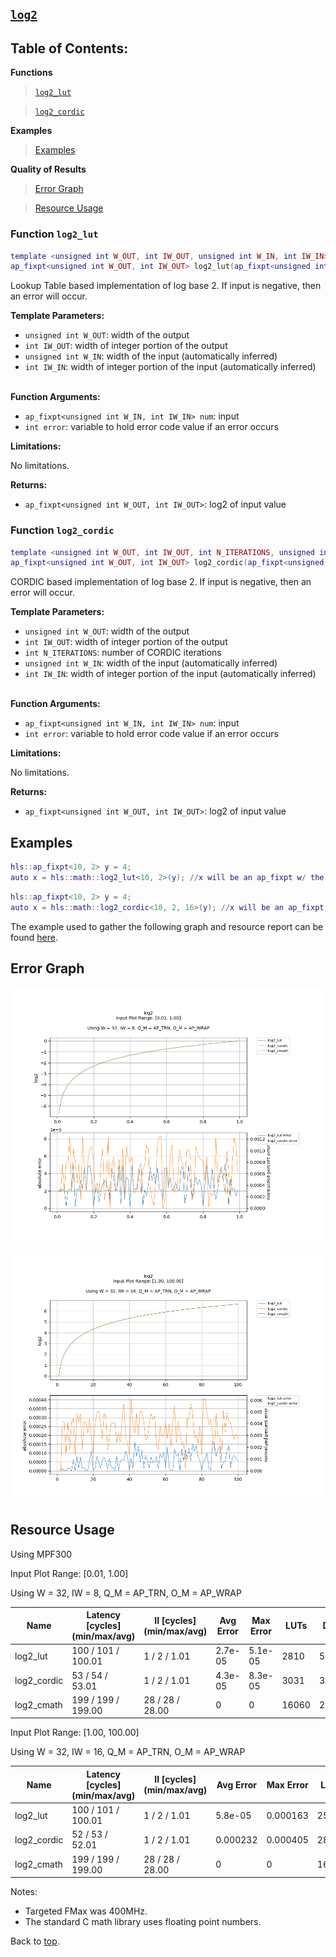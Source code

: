 ## [`log2`](../../include/hls_log2.hpp)

## Table of Contents:

**Functions**

> [`log2_lut`](#function-log2_lut)

> [`log2_cordic`](#function-log2_cordic)

**Examples**

> [Examples](#examples)

**Quality of Results**

> [Error Graph](#error-graph)

> [Resource Usage](#resource-usage)

### Function `log2_lut`
~~~lua
template <unsigned int W_OUT, int IW_OUT, unsigned int W_IN, int IW_IN>
ap_fixpt<unsigned int W_OUT, int IW_OUT> log2_lut(ap_fixpt<unsigned int W_IN, int IW_IN> num, int error)
~~~

Lookup Table based implementation of log base 2. If input is negative, then an error will occur.



**Template Parameters:**

* `unsigned int W_OUT`: width of the output<br>
* `int IW_OUT`: width of integer portion of the output<br>
* `unsigned int W_IN`: width of the input (automatically inferred)<br>
* `int IW_IN`: width of integer portion of the input (automatically inferred)<br> <br>

**Function Arguments:**

* `ap_fixpt<unsigned int W_IN, int IW_IN> num`: input<br>
* `int error`: variable to hold error code value if an error occurs<br>

**Limitations:**

No limitations.

**Returns:**

- `ap_fixpt<unsigned int W_OUT, int IW_OUT>`: log2 of input value
### Function `log2_cordic`
~~~lua
template <unsigned int W_OUT, int IW_OUT, int N_ITERATIONS, unsigned int W_IN, int IW_IN>
ap_fixpt<unsigned int W_OUT, int IW_OUT> log2_cordic(ap_fixpt<unsigned int W_IN, int IW_IN> num, int error)
~~~

CORDIC based implementation of log base 2. If input is negative, then an error will occur.



**Template Parameters:**

* `unsigned int W_OUT`: width of the output<br>
* `int IW_OUT`: width of integer portion of the output<br>
* `int N_ITERATIONS`: number of CORDIC iterations<br>
* `unsigned int W_IN`: width of the input (automatically inferred)<br>
* `int IW_IN`: width of integer portion of the input (automatically inferred)<br> <br>

**Function Arguments:**

* `ap_fixpt<unsigned int W_IN, int IW_IN> num`: input<br>
* `int error`: variable to hold error code value if an error occurs<br>

**Limitations:**

No limitations.

**Returns:**

- `ap_fixpt<unsigned int W_OUT, int IW_OUT>`: log2 of input value

## Examples

~~~lua
hls::ap_fixpt<10, 2> y = 4;
auto x = hls::math::log2_lut<10, 2>(y); //x will be an ap_fixpt w/ the value 2
~~~
~~~lua
hls::ap_fixpt<10, 2> y = 4;
auto x = hls::math::log2_cordic<10, 2, 16>(y); //x will be an ap_fixpt w/ the value 2
~~~

The example used to gather the following graph and resource report can be found [here](../../examples/simple/log2).

## Error Graph

![log2_D32_I8_S0.010000_L1.000000](<../graphs/log2_D32_I8_S0.010000_L1.000000_graph.png>)

![log2_D32_I16_S1.000000_L100.000000](<../graphs/log2_D32_I16_S1.000000_L100.000000_graph.png>)

## Resource Usage

Using MPF300


Input Plot Range: [0.01, 1.00]

Using W = 32, IW = 8, Q_M = AP_TRN, O_M = AP_WRAP



| Name        | Latency [cycles] (min/max/avg)   | II [cycles] (min/max/avg)   |   Avg Error |   Max Error |   LUTs |   DFFs |   DSPs |   LSRAM |   uSRAM | Estimated Frequency   |
|-------------|----------------------------------|-----------------------------|-------------|-------------|--------|--------|--------|---------|---------|-----------------------|
| log2_lut    | 100 / 101 / 100.01               | 1 / 2 / 1.01                |     2.7e-05 |     5.1e-05 |   2810 |   5190 |      0 |       2 |       3 | 380.952 MHz           |
| log2_cordic | 53 / 54 / 53.01                  | 1 / 2 / 1.01                |     4.3e-05 |     8.3e-05 |   3031 |   3723 |      6 |       0 |       8 | 338.524 MHz           |
| log2_cmath  | 199 / 199 / 199.00               | 28 / 28 / 28.00             |     0       |     0       |  16060 |  21570 |      9 |       0 |      18 | 290.444 MHz           |


Input Plot Range: [1.00, 100.00]

Using W = 32, IW = 16, Q_M = AP_TRN, O_M = AP_WRAP



| Name        | Latency [cycles] (min/max/avg)   | II [cycles] (min/max/avg)   |   Avg Error |   Max Error |   LUTs |   DFFs |   DSPs |   LSRAM |   uSRAM | Estimated Frequency   |
|-------------|----------------------------------|-----------------------------|-------------|-------------|--------|--------|--------|---------|---------|-----------------------|
| log2_lut    | 100 / 101 / 100.01               | 1 / 2 / 1.01                |    5.8e-05  |    0.000163 |   2527 |   4643 |      0 |       2 |       4 | 367.377 MHz           |
| log2_cordic | 52 / 53 / 52.01                  | 1 / 2 / 1.01                |    0.000232 |    0.000405 |   2827 |   3428 |      6 |       0 |       8 | 369.276 MHz           |
| log2_cmath  | 199 / 199 / 199.00               | 28 / 28 / 28.00             |    0        |    0        |  16060 |  21570 |      9 |       0 |      18 | 286.862 MHz           |

Notes:
- Targeted FMax was 400MHz.
- The standard C math library uses floating point numbers.


Back to [top](#).